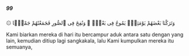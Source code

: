 ##### 99

<span class="ayah">۞ وَتَرَكْنَا بَعْضَهُمْ يَوْمَئِذٍۢ يَمُوجُ فِى بَعْضٍۢ ۖ وَنُفِخَ فِى ٱلصُّورِ فَجَمَعْنَٰهُمْ جَمْعًۭا</span>

<span class="ayah_translation">Kami biarkan mereka di hari itu bercampur aduk antara satu dengan yang lain, kemudian ditiup lagi sangkakala, lalu Kami kumpulkan mereka itu semuanya,</span>
